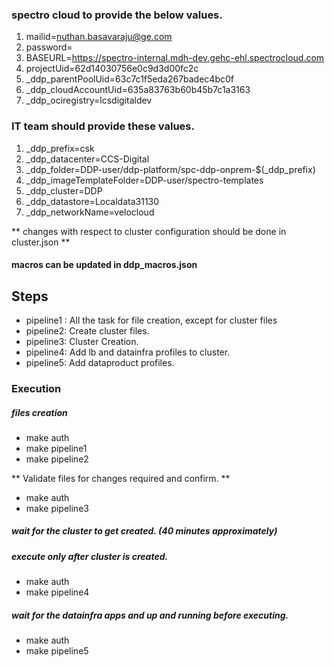 ### spectro cloud to provide the below values.
1. mailid=nuthan.basavaraju@ge.com
2. password=
3. BASEURL=https://spectro-internal.mdh-dev.gehc-ehl.spectrocloud.com
4. projectUid=62d14030756e0c9d3d00fc2c
5. _ddp_parentPoolUid=63c7c1f5eda267badec4bc0f
6. _ddp_cloudAccountUid=635a83763b60b45b7c1a3163
7. _ddp_ociregistry=lcsdigitaldev

### IT team should provide these values.
1. _ddp_prefix=csk
2. _ddp_datacenter=CCS-Digital
3. _ddp_folder=DDP-user/ddp-platform/spc-ddp-onprem-$(_ddp_prefix)
4. _ddp_imageTemplateFolder=DDP-user/spectro-templates
5. _ddp_cluster=DDP
6. _ddp_datastore=Localdata31130
7. _ddp_networkName=velocloud

** changes with respect to cluster configuration should be done in cluster.json **

#### macros can be updated in ddp_macros.json

## Steps

+ pipeline1 : All the task for file creation, except for cluster files
+ pipeline2: Create cluster files.
+ pipeline3: Cluster Creation.
+ pipeline4: Add lb and datainfra profiles to cluster.
+ pipeline5: Add dataproduct profiles.

### Execution
##### files creation
- make auth
- make pipeline1
- make pipeline2

** Validate files for changes required and confirm. **

- make auth
- make pipeline3

##### wait for the cluster to get created. (40 minutes approximately)
##### execute only after cluster is created.
- make auth
- make pipeline4

##### wait for the datainfra apps and up and running before executing.
- make auth
- make pipeline5